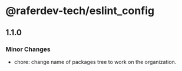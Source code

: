 # @raferdev-tech/eslint_config

## 1.1.0

### Minor Changes

- chore: change name of packages tree to work on the organization.
